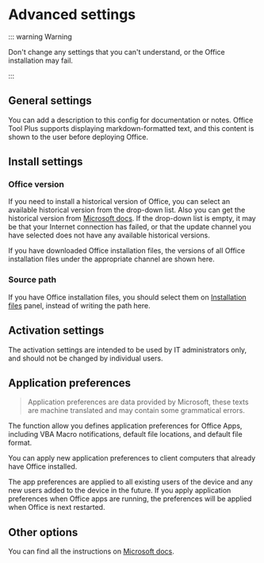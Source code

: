 # Advanced settings

::: warning Warning

Don't change any settings that you can't understand, or the Office installation may fail.

:::

## General settings

You can add a description to this config for documentation or notes. Office Tool Plus supports displaying markdown-formatted text, and this content is shown to the user before deploying Office.

## Install settings

### Office version

If you need to install a historical version of Office, you can select an available historical version from the drop-down list. Also you can get the historical version from [Microsoft docs](https://docs.microsoft.com/en-us/officeupdates/update-history-microsoft365-apps-by-date). If the drop-down list is empty, it may be that your Internet connection has failed, or that the update channel you have selected does not have any available historical versions.

If you have downloaded Office installation files, the versions of all Office installation files under the appropriate channel are shown here.

### Source path

If you have Office installation files, you should select them on [Installation files](/deploy/settings/basic.md#installation-files) panel, instead of writing the path here.

## Activation settings

The activation settings are intended to be used by IT administrators only, and should not be changed by individual users.

## Application preferences

> Application preferences are data provided by Microsoft, these texts are machine translated and may contain some grammatical errors.

The function allow you defines application preferences for Office Apps, including VBA Macro notifications, default file locations, and default file format.

You can apply new application preferences to client computers that already have Office installed.

The app preferences are applied to all existing users of the device and any new users added to the device in the future. If you apply application preferences when Office apps are running, the preferences will be applied when Office is next restarted.

## Other options

You can find all the instructions on [Microsoft docs](https://docs.microsoft.com/en-us/deployoffice/office-deployment-tool-configuration-options).
